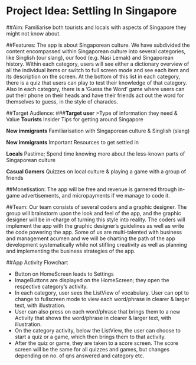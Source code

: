 # Project Idea: Settling In Singapore

##Aim: 
Familiarise both tourists and locals with aspects of Singapore they might not know about. 

##Features: 
The app is about Singaporean culture. We have subdivided the content encompassed within Singaporean culture into several categories, like Singlish (our slang), our food (e.g. Nasi Lemak) and Singaporean history. Within each category, users will see either a dictionary overview of all the individual items or switch to full screen mode and see each item and its description on the screen. At the bottom of this list in each category, there is a quiz that users can play to test their knowledge of that category. Also in each category, there is a ‘Guess the Word’ game where users can put their phone on their heads and have their friends act out the word for themselves to guess, in the style of charades.

##Target Audience:
###**Target user**  	>Type of information they need & Value
**Tourists** Insider Tips for getting around Singapore

**New immigrants**	Familiarisation with Singaporean culture & Singlish (slang)

**New immigrants**	Important Resources to get settled in

**Locals**	Pastime; Spend time knowing more about the less-known parts of Singaporean culture

**Casual Gamers**	Quizzes on local culture & playing a game with a group of friends

##Monetisation: 
The app will be free and revenue is garnered through in-game advertisements, and micropayments if we manage to code it.

##Team: 
Our team consists of several coders and a graphic designer. The group will brainstorm upon the look and feel of the app, and the graphic designer will be in-charge of turning this style into reality. The coders will implement the app with the graphic designer’s guidelines as well as write the code powering the app. Some of us are multi-talented with business and management acumen and we will be charting the path of the app development systematically while not stifling creativity as well as planning and implementing the business strategies of the app.

##App Activity Flowchart
- Button on HomeScreen leads to Settings
- ImageButtons are displayed on the HomeScreen; they open the respective category’s activity.
- In each category, user sees the ListView of vocabulary. User can opt to change to fullscreen mode to view each word/phrase in clearer & larger text, with illustration.
- User can also press on each word/phrase that brings them to a new Activity that shows the word/phrase in clearer & larger text, with illustration.
- On the category activity, below the ListView, the user can choose to start a quiz or a game, which then brings them to that activity.
- After the quiz or game, they are taken to a score screen. The score screen will be the same for all quizzes and games, but changes depending on no. of qns answered and category etc.
